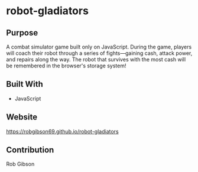 # robot-gladiators

## Purpose
A combat simulator game built only on JavaScript. During the game, players will coach their robot through a series of fights—gaining cash, attack power, and repairs along the way. The robot that survives with the most cash will be remembered in the browser's storage system!

## Built With
* JavaScript

## Website
https://robgibson69.github.io/robot-gladiators

## Contribution
Rob Gibson